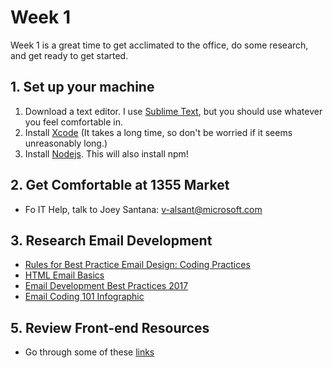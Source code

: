 # Week 1

Week 1 is a great time to get acclimated to the office, do some research, and get ready to get started.

## 1. Set up your machine

1. Download a text editor. I use [Sublime Text](https://www.sublimetext.com/), but you should use whatever you feel comfortable in. 
2. Install [Xcode](https://developer.apple.com/xcode/) (It takes a long time, so don't be worried if it seems unreasonably long.)
3. Install [Nodejs](https://nodejs.org/en/). This will also install npm!

## 2. Get Comfortable at 1355 Market
  * Fo IT Help, talk to Joey Santana: v-alsant@microsoft.com


## 3. Research Email Development
- [Rules for Best Practice Email Design: Coding Practices](https://www.sitepoint.com/rules-best-practice-email-design-coding-practices/)
- [HTML Email Basics](https://templates.mailchimp.com/getting-started/html-email-basics/)
- [Email Development Best Practices 2017](https://www.emailonacid.com/blog/article/email-development/email-development-best-practices-2017)
- [Email Coding 101 Infographic](https://litmus.com/blog/html-email-coding-101-infographic/email-coding-101)


## 5. Review Front-end Resources
- Go through some of these [links](https://github.com/smonette/fed-resources)
